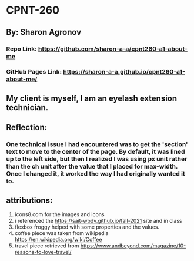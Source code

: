 # CPNT-260

## By: Sharon Agronov

### Repo Link: https://github.com/sharon-a-a/cpnt260-a1-about-me

### GitHub Pages Link: https://sharon-a-a.github.io/cpnt260-a1-about-me/

## My client is myself, I am an eyelash extension technician. 

## Reflection:
### One technical issue I had encountered was to get the 'section' text to move to the center of the page. By default, it was lined up to the left side, but then I realized I was using px unit rather than the ch unit after the value that I placed for max-width. Once I changed it, it worked the way I had originally wanted it to.

## attributions:
1. icons8.com for the images and icons
2. i referenced the https://sait-wbdv.github.io/fall-2021 site and in class
3. flexbox froggy helped with some properties and the values. 
4. coffee piece was taken from wikipedia https://en.wikipedia.org/wiki/Coffee
5. travel piece retrieved from https://www.andbeyond.com/magazine/10-reasons-to-love-travel/

